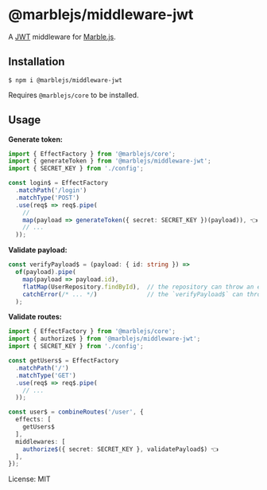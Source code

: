 # @marblejs/middleware-jwt

A [JWT](http://jwt.io) middleware for [Marble.js](https://github.com/marblejs/marble).

## Installation

```
$ npm i @marblejs/middleware-jwt
```
Requires `@marblejs/core` to be installed.

## Usage

**Generate token:**
```typescript
import { EffectFactory } from '@marblejs/core';
import { generateToken } from '@marblejs/middleware-jwt';
import { SECRET_KEY } from './config';

const login$ = EffectFactory
  .matchPath('/login')
  .matchType('POST')
  .use(req$ => req$.pipe(
    //
    map(payload => generateToken({ secret: SECRET_KEY })(payload)), 👈
    // ...
  ));
```

**Validate payload:**
```typescript
const verifyPayload$ = (payload: { id: string }) =>
  of(payload).pipe(
    map(payload => payload.id),
    flatMap(UserRepository.findById),  // the repository can throw an error if not found or...
    catchError(/* ... */)              // the `verifyPayload$` can throw it explicitly
  );
```

**Validate routes:**
```typescript
import { EffectFactory } from '@marblejs/core';
import { authorize$ } from '@marblejs/middleware-jwt';
import { SECRET_KEY } from './config';

const getUsers$ = EffectFactory
  .matchPath('/')
  .matchType('GET')
  .use(req$ => req$.pipe(
    // ...
  ));

const user$ = combineRoutes('/user', {
  effects: [
    getUsers$
  ],
  middlewares: [
    authorize$({ secret: SECRET_KEY }, validatePayload$) 👈
  ],
});
```
License: MIT

